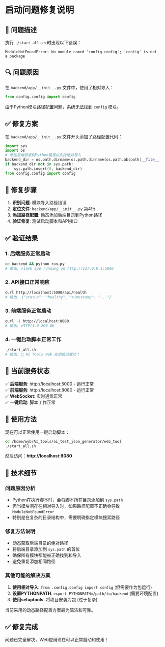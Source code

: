 # 启动问题修复说明

## 🐛 问题描述

执行 `./start_all.sh` 时出现以下错误：
```
ModuleNotFoundError: No module named 'config.config'; 'config' is not a package
```

## 🔍 问题原因

在 `backend/app/__init__.py` 文件中，使用了相对导入：
```python
from config.config import config
```

由于Python模块路径配置问题，系统无法找到 `config` 模块。

## ✅ 修复方案

在 `backend/app/__init__.py` 文件开头添加了路径配置代码：

```python
import sys
import os
# 添加后端目录到Python路径以支持绝对导入
backend_dir = os.path.dirname(os.path.dirname(os.path.abspath(__file__)))
if backend_dir not in sys.path:
    sys.path.insert(0, backend_dir)
from config.config import config
```

## 🔧 修复步骤

1. **识别问题**: 模块导入路径错误
2. **定位文件**: `backend/app/__init__.py` 第4行
3. **添加路径配置**: 动态添加后端目录到Python路径
4. **验证修复**: 测试启动脚本和API接口

## ✅ 验证结果

### 1. 后端服务正常启动
```bash
cd backend && python run.py
# 输出: Flask app running on http://127.0.0.1:5000
```

### 2. API接口正常响应
```bash
curl http://localhost:5000/api/health
# 输出: {"status": "healthy", "timestamp": "..."}
```

### 3. 前端服务正常启动
```bash
curl -I http://localhost:8080
# 输出: HTTP/1.0 200 OK
```

### 4. 一键启动脚本正常工作
```bash
./start_all.sh
# 输出: 🎉 AI Tools Web 应用启动成功！
```

## 🎯 当前服务状态

✅ **后端服务**: http://localhost:5000 - 运行正常  
✅ **前端服务**: http://localhost:8080 - 运行正常  
✅ **WebSocket**: 实时通信正常  
✅ **一键启动**: 脚本工作正常  

## 🚀 使用方法

现在可以正常使用一键启动脚本：

```bash
cd /home/wyb/AI_tools/ai_test_json_generator/web_tool
./start_all.sh
```

然后访问：**http://localhost:8080**

## 📝 技术细节

### 问题原因分析
- Python在执行脚本时，会将脚本所在目录添加到 `sys.path`
- 但当模块间存在相对导入时，如果路径配置不正确会导致 `ModuleNotFoundError`
- 特别是在复杂的目录结构中，需要明确指定模块搜索路径

### 修复方法说明
- 动态获取后端目录的绝对路径
- 将后端目录添加到 `sys.path` 的首位
- 确保所有模块都能被正确找到和导入
- 避免重复添加相同路径

### 其他可能的解决方案
1. **使用相对导入**: `from .config.config import config` (但需要作为包运行)
2. **设置PYTHONPATH**: `export PYTHONPATH=/path/to/backend` (需要环境配置)
3. **使用setuptools**: 将项目安装为包 (过于复杂)

当前采用的动态路径配置方案最为简洁和可靠。

## ✅ 修复完成

问题已完全解决，Web应用现在可以正常启动和使用！
